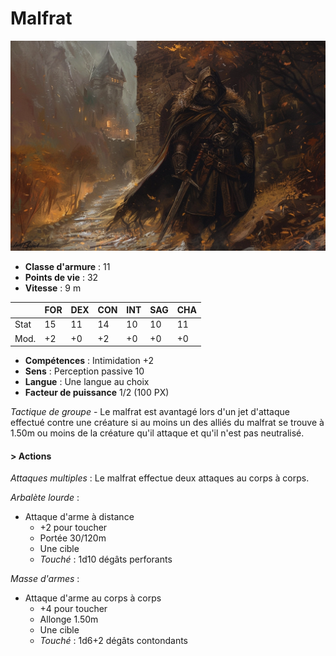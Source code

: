 # Malfrat
![Malfrat](../../_images/thug.webp)

* **Classe d'armure** : 11
* **Points de vie** : 32
* **Vitesse** : 9 m  

|    |FOR|DEX|CON|INT|SAG|CHA|
|----|---|---|---|---|---|---|
|Stat|15 |11 |14 |10 |10 |11 |
|Mod.|+2 |+0 |+2 |+0 |+0 |+0 |

* **Compétences** : Intimidation +2
* **Sens** : Perception passive 10
* **Langue** : Une langue au choix
* **Facteur de puissance** 1/2 (100 PX)

*Tactique de groupe* - Le malfrat est avantagé lors d'un jet d'attaque effectué contre une créature si au moins un des alliés du malfrat se trouve à 1.50m ou moins de la créature qu'il attaque et qu'il n'est pas neutralisé.

#### > Actions
*Attaques multiples* : Le malfrat effectue deux attaques au corps à corps.

*Arbalète lourde* : 
* Attaque d'arme à distance
    * +2 pour toucher
    * Portée 30/120m
    * Une cible
    * *Touché* : 1d10 dégâts perforants
    
*Masse d'armes* : 
* Attaque d'arme au corps à corps
    * +4 pour toucher
    * Allonge 1.50m 
    * Une cible
    * *Touché* : 1d6+2 dégâts contondants